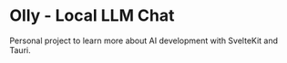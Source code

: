 # Olly - Local LLM Chat

Personal project to learn  more about AI development with SvelteKit and Tauri.



